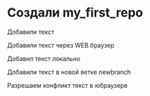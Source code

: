 ﻿# Создали my_first_repo

Добавили текст

Добавили текст через WEB браузер

Добавил текст локально

Добавили текст в новой ветке newbranch

Разрешаем конфликт текст в юбраузере
